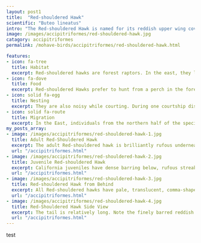 ```yaml
---
layout: post1
title:  "Red-shouldered Hawk"
scientific: "Buteo lineatus"
intro: "The Red-shouldered Hawk is named for its reddish upper wing coverts, or shoulders. The lineatus in its name means striped in Latin, referring to its black-and-white-banded tail and finely barred reddish breast. Another distinctive field mark: translucent wing crescents, or windows, near the base of the wingtips, visible when the bird soars or glides overhead. This attractive raptor is smaller and slimmer than the more widespread Red-tailed Hawk, almost resembling an accipiter such as the Cooper's Hawk. The male and female red-shouldered hawk have similar plumage, but the female is noticeably larger than the male. There are 5 subspecies, the range of B.I. elegans is southern Oregan to Baja California."
image: /images/accipitriformes/red-shouldered-hawk.jpg
catagory: accipitriformes
permalink: /mohave-birds/accipitriformes/red-shouldered-hawk.html

features:
- icon: fa-tree
  title: Habitat
  excerpt: Red-shouldered hawks are forest raptors. In the east, they live in bottomland hardwood stands, flooded deciduous swamps, and upland mixed deciduous–conifer forests. They tend to live in stands with an open subcanopy, which makes hunting easier. They are not exclusively birds of deep forest, though; one can find red-shouldered hawks in some suburban areas where houses or other buildings are mixed into woodlands. In the west, they live in riparian and oak woodlands, and also in eucalyptus groves and some residential areas.
- icon: fa-dove
  title: Food
  excerpt: Red-shouldered Hawks prefer to hunt from a perch in the forest understory; they also fly low through the forest, pouncing on prey in a stealthy surprise attack. Aquatic and semi-aquatic animals, particularly frogs, small fish, snakes, and crayfish, are mainstays of the Red-shouldered diet, but the birds will also catch lizards, rodents, smaller birds, and large insects.
- icon: solid fa-egg
  title: Nesting
  excerpt: They are also noisy while courting. During one courtship display, a pair soars in broad circles while giving a series of three to four screaming kee-aah calls. Males also vocalize during a solo display, circling high into the air, then descending in a steep dive, followed by a rapid, spiraling ascent. After mating, both birds of a pair build a large stick nest, which they often reuse from year to year. Laying primarily occurs between March and early April. Red-shouldered hawks only have one brood per season and usually lay two to five eggs. Both parents aggressively defend the nest and incubate the eggs. The female broods the chicks during their nestling stage, while the male brings food to the nest. Both parents feed the young after they fledge.
- icon: solid fa-route
  title: Migration
  excerpt: In the East, individuals from the northern half of the species’ range are migratory. In the West, most populations are sedentary. Birds in central and southern states don't tend to migrate, although some Red-shouldered Hawks do spend winters in Mexico. Birds on the West Coast are mostly nonmigratory.
my_posts_array:
- image: /images/accipitriformes/red-shouldered-hawk-1.jpg
  title: Adult Red-Shouldered Hawk
  excerpt: The adult Red-shouldered hawk is brilliantly rufous underneath with faint white barring below and fine dark streaking on body. 
  url: "/accipitriformes.html"
- image: /images/accipitriformes/red-shouldered-hawk-2.jpg
  title: Juvenile Red-shouldered Hawk
  excerpt: California juveniles have dense barring below, rufous streaked breast and adult like flight feathers.
  url: "/accipitriformes.html"
- image: /images/accipitriformes/red-shouldered-hawk-3.jpg
  title: Red-shouldered Hawk from Behind
  excerpt: All Red-shouldered hawks have pale, translucent, comma-shaped markings across the outer wing. Pale commas are obvious from above and from below when backlit. The tail is boldly banded black and white.
  url: "/accipitriformes.html"
- image: /images/accipitriformes/red-shouldered-hawk-4.jpg
  title: Red-Shouldered Hawk Side View
  excerpt: The tail is relatively long. Note the finely barred reddish chest.
  url: "/accipitriformes.html"
---
```



<p>
test</p>